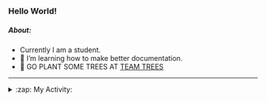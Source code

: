 ### Hello World!

##### About:
- Currently I am a student.
- 🌱 I’m learning how to make better documentation.
- 🌱 GO PLANT SOME TREES AT [TEAM TREES](https://teamtrees.org/)

---
<details>
  <summary>:zap: My Activity:</summary>
  
<!--START_SECTION:waka-->
![Code Time](http://img.shields.io/badge/Code%20Time-1%2C132%20hrs%204%20mins-blue)

**I'm a Night 🦉** 

```text
🌞 Morning                1151 commits        ██░░░░░░░░░░░░░░░░░░░░░░░   08.38 % 
🌆 Daytime                5098 commits        █████████░░░░░░░░░░░░░░░░   37.14 % 
🌃 Evening                3927 commits        ███████░░░░░░░░░░░░░░░░░░   28.61 % 
🌙 Night                  3551 commits        ██████░░░░░░░░░░░░░░░░░░░   25.87 % 
```
📅 **I'm Most Productive on Wednesday** 

```text
Monday                   2148 commits        ████░░░░░░░░░░░░░░░░░░░░░   15.65 % 
Tuesday                  1706 commits        ███░░░░░░░░░░░░░░░░░░░░░░   12.43 % 
Wednesday                3216 commits        ██████░░░░░░░░░░░░░░░░░░░   23.43 % 
Thursday                 1580 commits        ███░░░░░░░░░░░░░░░░░░░░░░   11.51 % 
Friday                   1322 commits        ██░░░░░░░░░░░░░░░░░░░░░░░   09.63 % 
Saturday                 1256 commits        ██░░░░░░░░░░░░░░░░░░░░░░░   09.15 % 
Sunday                   2499 commits        █████░░░░░░░░░░░░░░░░░░░░   18.20 % 
```


📊 **This Week I Spent My Time On** 

```text
🔥 Editors: 
VS Code                  2 hrs 52 mins       █████████████████████████   100.00 % 

🐱‍💻 Projects: 
praise                   1 hr 29 mins        █████████████░░░░░░░░░░░░   51.64 % 
discord-bot              1 hr 23 mins        ████████████░░░░░░░░░░░░░   48.36 % 
```


 Last Updated on 01/06/2023 16:08:09 UTC
<!--END_SECTION:waka-->
</details>
